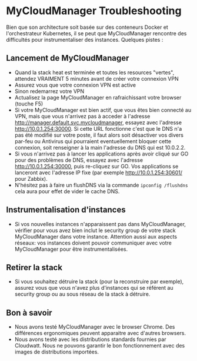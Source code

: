 # MyCloudManager Troubleshooting

Bien que son architecture soit basée sur des conteneurs Docker et l'orchestrateur Kubernetes, il se peut que MyCloudManager rencontre des difficultés pour instrumentaliser des instances. Quelques pistes :

## Lancement de MyCloudManager
* Quand la stack heat est terminée et toutes les resources "vertes", attendez VRAIMENT 5 minutes avant de créer votre connexion VPN
* Assurez vous que votre connexion VPN est active
* Sinon redemarrez votre VPN
* Actualisez la page MyCloudManager en rafraichissant votre browser (touche F5)
* Si votre MyCloudManager est bien actif, que vous êtes bien connecté au VPN, mais que vous n'arrivez pas à acceder à l'adresse http://manager.default.svc.mycloudmanager, essayez avec l'adresse http://10.0.1.254:30000. Si cette URL fonctionne c'est que le DNS n'a pas été modifié sur votre poste, il faut alors soit désactiver vos divers par-feu ou Antivirus qui pourraient eventuellement bloquer cette connexion, soit renseigner à la main l'adresse du DNS qui est 10.0.2.2.
* Si vous n'arrivez pas à lancer les applications après avoir cliqué sur GO pour des problèmes de DNS, essayez avec l'adresse http://10.0.1.254:30000, puis re-cliquez sur GO. Vos applications se lanceront avec l'adresse IP fixe (par exemple http://10.0.1.254:30601/ pour Zabbix).
* N'hésitez pas à faire un flushDNS via la commande `ipconfig /flushdns` cela aura pour effet de vider le cache DNS.


## Instrumentalisation d'instances
* Si vos nouvelles instances n'apparaissent pas dans MyCloudManager, vérifier pour vous avez bien inclut le security group de votre stack MyCloudManager dans votre instance. Attention aussi aux aspects réseaux: vos instances doivent pouvoir communiquer avec votre MyCloudManager pour être instrumentalisées.

## Retirer la stack
* Si vous souhaitez détruire la stack (pour la reconstruire par exemple), assurez vous que vous n'avez plus d'instances qui se référent au security group ou au sous réseau de la stack à détruire.

## Bon à savoir
* Nous avons testé MyCloudManager avec le browser Chrome. Des différences ergonomiques peuvent apparaitre avec d'autres browsers.
* Nous avons testé avec les distributions standards fournies par Cloudwatt. Nous ne pouvons garantir le bon fonctionnement avec des images de distributions importées.
